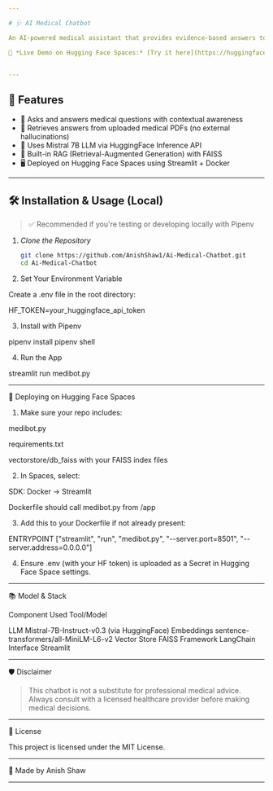 ```yaml
---

# 🩺 AI Medical Chatbot

An AI-powered medical assistant that provides evidence-based answers to health-related questions by retrieving information directly from verified medical documents. Built using LangChain, HuggingFace Transformers, FAISS, and Streamlit.

🔗 *Live Demo on Hugging Face Spaces:* [Try it here](https://huggingface.co/spaces/AnishShaw/ai-chat)


---
```


## 🚀 Features

- 💬 Asks and answers medical questions with contextual awareness
- 🔎 Retrieves answers from uploaded medical PDFs (no external hallucinations)
- 🧠 Uses Mistral 7B LLM via HuggingFace Inference API
- 🧾 Built-in RAG (Retrieval-Augmented Generation) with FAISS
- 🖥 Deployed on Hugging Face Spaces using Streamlit + Docker

---

## 🛠 Installation & Usage (Local)

> ✅ Recommended if you're testing or developing locally with Pipenv

1. *Clone the Repository*
   ```bash
   git clone https://github.com/AnishShaw1/Ai-Medical-Chatbot.git
   cd Ai-Medical-Chatbot

2. Set Your Environment Variable

Create a .env file in the root directory:

HF_TOKEN=your_huggingface_api_token


3. Install with Pipenv

pipenv install
pipenv shell


4. Run the App

streamlit run medibot.py




---

🐳 Deploying on Hugging Face Spaces

1. Make sure your repo includes:

medibot.py

requirements.txt

vectorstore/db_faiss with your FAISS index files



2. In Spaces, select:

SDK: Docker → Streamlit

Dockerfile should call medibot.py from /app



3. Add this to your Dockerfile if not already present:

ENTRYPOINT ["streamlit", "run", "medibot.py", "--server.port=8501", "--server.address=0.0.0.0"]


4. Ensure .env (with your HF token) is uploaded as a Secret in Hugging Face Space settings.




---

📚 Model & Stack

Component	Used Tool/Model

LLM	Mistral-7B-Instruct-v0.3 (via HuggingFace)
Embeddings	sentence-transformers/all-MiniLM-L6-v2
Vector Store	FAISS
Framework	LangChain
Interface	Streamlit



---

🛡 Disclaimer

> This chatbot is not a substitute for professional medical advice. Always consult with a licensed healthcare provider before making medical decisions.




---

📜 License

This project is licensed under the MIT License.


---

📌 Made by Anish Shaw

---
